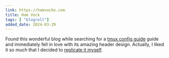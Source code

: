 ```yaml
---
link: https://hamvocke.com
title: Ham Vock
tags: [ "blogroll"]
added_date: 2024-03-29
---
```


Found this wonderful blog while searching for a 
[tmux config guide](https://hamvocke.com/blog/a-guide-to-customizing-your-tmux-conf/)
guide and immediately fell in love with its amazing header design. 
Actually, I liked it so much that I decided to [replicate it myself](https://github.com/TheBigRoomXXL/headers-like-hamvocke).
